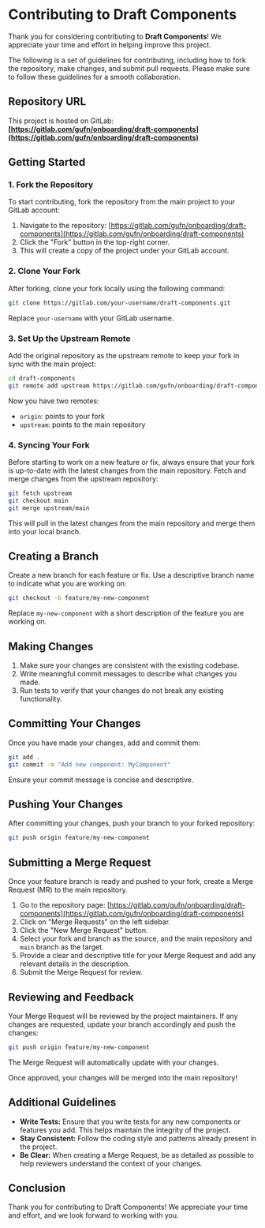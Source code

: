 # Contributing to Draft Components

Thank you for considering contributing to **Draft Components**! We appreciate your time and effort in helping improve this project.

The following is a set of guidelines for contributing, including how to fork the repository, make changes, and submit pull requests. Please make sure to follow these guidelines for a smooth collaboration.

## Repository URL

This project is hosted on GitLab:  
**[https://gitlab.com/gufn/onboarding/draft-components](https://gitlab.com/gufn/onboarding/draft-components)**

## Getting Started

### 1. Fork the Repository

To start contributing, fork the repository from the main project to your GitLab account:

1. Navigate to the repository: [https://gitlab.com/gufn/onboarding/draft-components](https://gitlab.com/gufn/onboarding/draft-components)
2. Click the "Fork" button in the top-right corner.
3. This will create a copy of the project under your GitLab account.

### 2. Clone Your Fork

After forking, clone your fork locally using the following command:

```bash
git clone https://gitlab.com/your-username/draft-components.git
```

Replace `your-username` with your GitLab username.

### 3. Set Up the Upstream Remote

Add the original repository as the upstream remote to keep your fork in sync with the main project:

```bash
cd draft-components
git remote add upstream https://gitlab.com/gufn/onboarding/draft-components.git
```

Now you have two remotes:

- `origin`: points to your fork
- `upstream`: points to the main repository

### 4. Syncing Your Fork

Before starting to work on a new feature or fix, always ensure that your fork is up-to-date with the latest changes from the main repository. Fetch and merge changes from the upstream repository:

```bash
git fetch upstream
git checkout main
git merge upstream/main
```

This will pull in the latest changes from the main repository and merge them into your local branch.

## Creating a Branch

Create a new branch for each feature or fix. Use a descriptive branch name to indicate what you are working on:

```bash
git checkout -b feature/my-new-component
```

Replace `my-new-component` with a short description of the feature you are working on.

## Making Changes

1. Make sure your changes are consistent with the existing codebase.
2. Write meaningful commit messages to describe what changes you made.
3. Run tests to verify that your changes do not break any existing functionality.

## Committing Your Changes

Once you have made your changes, add and commit them:

```bash
git add .
git commit -m "Add new component: MyComponent"
```

Ensure your commit message is concise and descriptive.

## Pushing Your Changes

After committing your changes, push your branch to your forked repository:

```bash
git push origin feature/my-new-component
```

## Submitting a Merge Request

Once your feature branch is ready and pushed to your fork, create a Merge Request (MR) to the main repository.

1. Go to the repository page: [https://gitlab.com/gufn/onboarding/draft-components](https://gitlab.com/gufn/onboarding/draft-components)
2. Click on "Merge Requests" on the left sidebar.
3. Click the "New Merge Request" button.
4. Select your fork and branch as the source, and the main repository and `main` branch as the target.
5. Provide a clear and descriptive title for your Merge Request and add any relevant details in the description.
6. Submit the Merge Request for review.

## Reviewing and Feedback

Your Merge Request will be reviewed by the project maintainers. If any changes are requested, update your branch accordingly and push the changes:

```bash
git push origin feature/my-new-component
```

The Merge Request will automatically update with your changes.

Once approved, your changes will be merged into the main repository!

## Additional Guidelines

- **Write Tests:** Ensure that you write tests for any new components or features you add. This helps maintain the integrity of the project.
- **Stay Consistent:** Follow the coding style and patterns already present in the project.
- **Be Clear:** When creating a Merge Request, be as detailed as possible to help reviewers understand the context of your changes.

## Conclusion

Thank you for contributing to Draft Components! We appreciate your time and effort, and we look forward to working with you.

